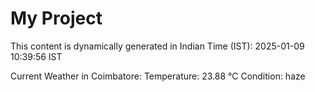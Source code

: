 # My Project

This content is dynamically generated in Indian Time (IST): 2025-01-09 10:39:56 IST


Current Weather in Coimbatore:
Temperature: 23.88 °C
Condition: haze
